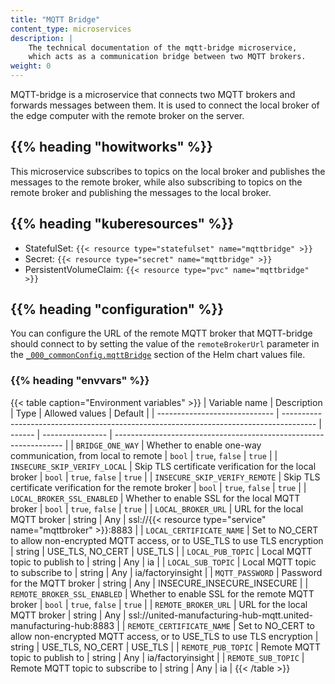 ```yaml
---
title: "MQTT Bridge"
content_type: microservices
description: |
    The technical documentation of the mqtt-bridge microservice,
    which acts as a communication bridge between two MQTT brokers.
weight: 0
---
```


<!-- overview -->

MQTT-bridge is a microservice that connects two MQTT brokers and forwards
messages between them. It is used to connect the local broker of the edge computer
with the remote broker on the server.

## {{% heading "howitworks" %}}

This microservice subscribes to topics on the local broker and publishes the
messages to the remote broker, while also subscribing to topics on the remote
broker and publishing the messages to the local broker.

<!-- body -->

## {{% heading "kuberesources" %}}

- StatefulSet: `{{< resource type="statefulset" name="mqttbridge" >}}`
- Secret: `{{< resource type="secret" name="mqttbridge" >}}`
- PersistentVolumeClaim: `{{< resource type="pvc" name="mqttbridge" >}}`

## {{% heading "configuration" %}}

You can configure the URL of the remote MQTT broker that MQTT-bridge should
connect to by setting the value of the `remoteBrokerUrl` parameter in the
[`_000_commonConfig.mqttBridge`](/docs/architecture/helm-chart/#mqtt-bridge)
section of the Helm chart values file.

### {{% heading "envvars" %}}

{{< table caption="Environment variables" >}}
| Variable name                 | Description                                                                            | Type   | Allowed values   | Default                                                           |
| ----------------------------- | -------------------------------------------------------------------------------------- | ------ | ---------------- | ----------------------------------------------------------------- |
| `BRIDGE_ONE_WAY`              | Whether to enable one-way communication, from local to remote                          | `bool` | `true`, `false`  | `true`                                                            |
| `INSECURE_SKIP_VERIFY_LOCAL`  | Skip TLS certificate verification for the local broker                                 | `bool` | `true`, `false`  | `true`                                                            |
| `INSECURE_SKIP_VERIFY_REMOTE` | Skip TLS certificate verification for the remote broker                                | `bool` | `true`, `false`  | `true`                                                            |
| `LOCAL_BROKER_SSL_ENABLED`    | Whether to enable SSL for the local MQTT broker                                        | `bool` | `true`, `false`  | `true`                                                            |
| `LOCAL_BROKER_URL`            | URL for the local MQTT broker                                                          | string | Any              | ssl://{{< resource type="service" name="mqttbroker" >}}:8883      |
| `LOCAL_CERTIFICATE_NAME`      | Set to NO_CERT to allow non-encrypted MQTT access, or to USE_TLS to use TLS encryption | string | USE_TLS, NO_CERT | USE_TLS                                                           |
| `LOCAL_PUB_TOPIC`             | Local MQTT topic to publish to                                                         | string | Any              | ia                                                                |
| `LOCAL_SUB_TOPIC`             | Local MQTT topic to subscribe to                                                       | string | Any              | ia/factoryinsight                                                 |
| `MQTT_PASSWORD`               | Password for the MQTT broker                                                           | string | Any              | INSECURE_INSECURE_INSECURE                                        |
| `REMOTE_BROKER_SSL_ENABLED`   | Whether to enable SSL for the remote MQTT broker                                       | `bool` | `true`, `false`  | `true`                                                            |
| `REMOTE_BROKER_URL`           | URL for the local MQTT broker                                                          | string | Any              | ssl://united-manufacturing-hub-mqtt.united-manufacturing-hub:8883 |
| `REMOTE_CERTIFICATE_NAME`     | Set to NO_CERT to allow non-encrypted MQTT access, or to USE_TLS to use TLS encryption | string | USE_TLS, NO_CERT | USE_TLS                                                           |
| `REMOTE_PUB_TOPIC`            | Remote MQTT topic to publish to                                                        | string | Any              | ia/factoryinsight                                                 |
| `REMOTE_SUB_TOPIC`            | Remote MQTT topic to subscribe to                                                      | string | Any              | ia                                                                |
{{< /table >}}
